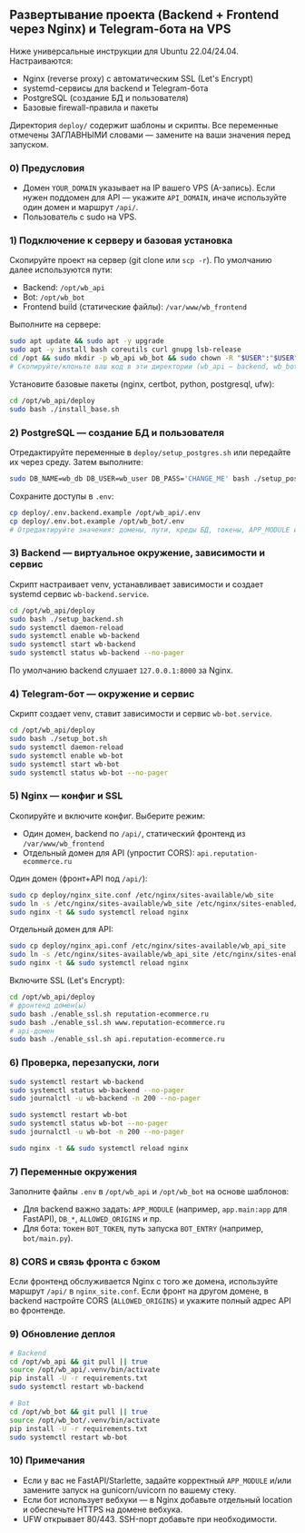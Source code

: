 ## Развертывание проекта (Backend + Frontend через Nginx) и Telegram-бота на VPS

Ниже универсальные инструкции для Ubuntu 22.04/24.04. Настраиваются:
- Nginx (reverse proxy) с автоматическим SSL (Let's Encrypt)
- systemd-сервисы для backend и Telegram-бота
- PostgreSQL (создание БД и пользователя)
- Базовые firewall-правила и пакеты

Директория `deploy/` содержит шаблоны и скрипты. Все переменные отмечены ЗАГЛАВНЫМИ словами — замените на ваши значения перед запуском.

### 0) Предусловия
- Домен `YOUR_DOMAIN` указывает на IP вашего VPS (A-запись). Если нужен поддомен для API — укажите `API_DOMAIN`, иначе используйте один домен и маршрут `/api/`.
- Пользователь с sudo на VPS.

### 1) Подключение к серверу и базовая установка
Скопируйте проект на сервер (git clone или `scp -r`). По умолчанию далее используются пути:
- Backend: `/opt/wb_api`
- Bot: `/opt/wb_bot`
- Frontend build (статические файлы): `/var/www/wb_frontend`

Выполните на сервере:
```bash
sudo apt update && sudo apt -y upgrade
sudo apt -y install bash coreutils curl gnupg lsb-release
cd /opt && sudo mkdir -p wb_api wb_bot && sudo chown -R "$USER":"$USER" wb_api wb_bot
# Скопируйте/клоньте ваш код в эти директории (wb_api — backend, wb_bot — бот)
```

Установите базовые пакеты (nginx, certbot, python, postgresql, ufw):
```bash
cd /opt/wb_api/deploy
sudo bash ./install_base.sh
```

### 2) PostgreSQL — создание БД и пользователя
Отредактируйте переменные в `deploy/setup_postgres.sh` или передайте их через среду. Затем выполните:
```bash
sudo DB_NAME=wb_db DB_USER=wb_user DB_PASS='CHANGE_ME' bash ./setup_postgres.sh
```

Сохраните доступы в `.env`:
```bash
cp deploy/.env.backend.example /opt/wb_api/.env
cp deploy/.env.bot.example /opt/wb_bot/.env
# Отредактируйте значения: домены, пути, креды БД, токены, APP_MODULE и т.д.
```

### 3) Backend — виртуальное окружение, зависимости и сервис
Скрипт настраивает venv, устанавливает зависимости и создает systemd сервис `wb-backend.service`.
```bash
cd /opt/wb_api/deploy
sudo bash ./setup_backend.sh
sudo systemctl daemon-reload
sudo systemctl enable wb-backend
sudo systemctl start wb-backend
sudo systemctl status wb-backend --no-pager
```

По умолчанию backend слушает `127.0.0.1:8000` за Nginx.

### 4) Telegram-бот — окружение и сервис
Скрипт создает venv, ставит зависимости и сервис `wb-bot.service`.
```bash
cd /opt/wb_api/deploy
sudo bash ./setup_bot.sh
sudo systemctl daemon-reload
sudo systemctl enable wb-bot
sudo systemctl start wb-bot
sudo systemctl status wb-bot --no-pager
```

### 5) Nginx — конфиг и SSL
Скопируйте и включите конфиг. Выберите режим:
- Один домен, backend по `/api/`, статический фронтенд из `/var/www/wb_frontend`
- Отдельный домен для API (упростит CORS): `api.reputation-ecommerce.ru`

Один домен (фронт+API под `/api/`):
```bash
sudo cp deploy/nginx_site.conf /etc/nginx/sites-available/wb_site
sudo ln -s /etc/nginx/sites-available/wb_site /etc/nginx/sites-enabled/wb_site
sudo nginx -t && sudo systemctl reload nginx
```

Отдельный домен для API:
```bash
sudo cp deploy/nginx_api.conf /etc/nginx/sites-available/wb_api_site
sudo ln -s /etc/nginx/sites-available/wb_api_site /etc/nginx/sites-enabled/wb_api_site
sudo nginx -t && sudo systemctl reload nginx
```

Включите SSL (Let's Encrypt):
```bash
cd /opt/wb_api/deploy
# фронтенд домен(ы)
sudo bash ./enable_ssl.sh reputation-ecommerce.ru
sudo bash ./enable_ssl.sh www.reputation-ecommerce.ru
# api-домен
sudo bash ./enable_ssl.sh api.reputation-ecommerce.ru
```

### 6) Проверка, перезапуски, логи
```bash
sudo systemctl restart wb-backend
sudo systemctl status wb-backend --no-pager
sudo journalctl -u wb-backend -n 200 --no-pager

sudo systemctl restart wb-bot
sudo systemctl status wb-bot --no-pager
sudo journalctl -u wb-bot -n 200 --no-pager

sudo nginx -t && sudo systemctl reload nginx
```

### 7) Переменные окружения
Заполните файлы `.env` в `/opt/wb_api` и `/opt/wb_bot` на основе шаблонов:
- Для backend важно задать: `APP_MODULE` (например, `app.main:app` для FastAPI), `DB_*`, `ALLOWED_ORIGINS` и пр.
- Для бота: токен `BOT_TOKEN`, путь запуска `BOT_ENTRY` (например, `bot/main.py`).

### 8) CORS и связь фронта с бэком
Если фронтенд обслуживается Nginx с того же домена, используйте маршрут `/api/` в `nginx_site.conf`. Если фронт на другом домене, в backend настройте CORS (`ALLOWED_ORIGINS`) и укажите полный адрес API во фронтенде.

### 9) Обновление деплоя
```bash
# Backend
cd /opt/wb_api && git pull || true
source /opt/wb_api/.venv/bin/activate
pip install -U -r requirements.txt
sudo systemctl restart wb-backend

# Bot
cd /opt/wb_bot && git pull || true
source /opt/wb_bot/.venv/bin/activate
pip install -U -r requirements.txt
sudo systemctl restart wb-bot
```

### 10) Примечания
- Если у вас не FastAPI/Starlette, задайте корректный `APP_MODULE` и/или замените запуск на gunicorn/uvicorn по вашему стеку.
- Если бот использует вебхуки — в Nginx добавьте отдельный location и обеспечьте HTTPS на домене вебхука.
- UFW открывает 80/443. SSH-порт добавьте при необходимости.


